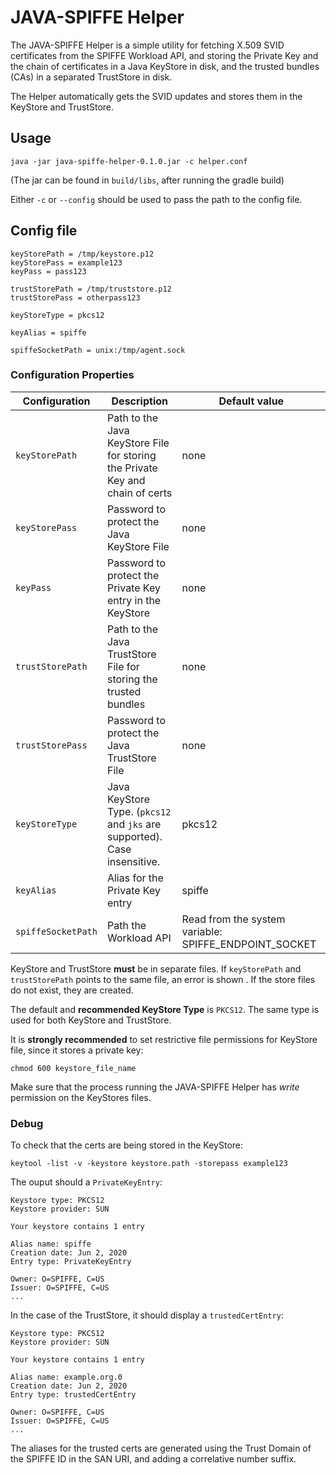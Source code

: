 # JAVA-SPIFFE Helper

The JAVA-SPIFFE Helper is a simple utility for fetching X.509 SVID certificates from the SPIFFE Workload API, 
and storing the Private Key and the chain of certificates in a Java KeyStore in disk, and the trusted bundles (CAs)
in a separated TrustStore in disk.

The Helper automatically gets the SVID updates and stores them in the KeyStore and TrustStore.

## Usage

`java -jar java-spiffe-helper-0.1.0.jar -c helper.conf`

(The jar can be found in `build/libs`, after running the gradle build)

Either `-c` or `--config` should be used to pass the path to the config file.

## Config file

```
keyStorePath = /tmp/keystore.p12
keyStorePass = example123
keyPass = pass123

trustStorePath = /tmp/truststore.p12
trustStorePass = otherpass123

keyStoreType = pkcs12

keyAlias = spiffe

spiffeSocketPath = unix:/tmp/agent.sock
```

### Configuration Properties

 |Configuration     | Description                                                                    | Default value |
 |------------------|--------------------------------------------------------------------------------| ------------- |
 |`keyStorePath`    | Path to the Java KeyStore File for storing the Private Key and chain of certs  |     none      |
 |`keyStorePass`    | Password to protect the Java KeyStore File                                     |     none      |
 |`keyPass`         | Password to protect the Private Key entry in the KeyStore                      |     none      |
 |`trustStorePath`  | Path to the Java TrustStore File for storing the trusted bundles               |     none      |
 |`trustStorePass`  | Password to protect the Java TrustStore File                                   |     none      |
 |`keyStoreType`    | Java KeyStore Type. (`pkcs12` and `jks` are supported). Case insensitive.      |     pkcs12    |
 |`keyAlias`        | Alias for the Private Key entry                                                |     spiffe    |
 |`spiffeSocketPath`| Path the Workload API                                                          |     Read from the system variable: SPIFFE_ENDPOINT_SOCKET  |
  
KeyStore and TrustStore **must** be in separate files. If `keyStorePath` and `trustStorePath` points to the same file, an error
is shown
. 
If the store files do not exist, they are created. 

The default and **recommended KeyStore Type** is `PKCS12`. The same type is used for both KeyStore and TrustStore.

It is **strongly recommended** to set restrictive file permissions for KeyStore file, since it stores a private key: 

`chmod 600 keystore_file_name`

Make sure that the process running the JAVA-SPIFFE Helper has _write_ permission on the KeyStores files. 

### Debug

To check that the certs are being stored in the KeyStore:

`keytool -list -v -keystore keystore.path -storepass example123`

The ouput should a `PrivateKeyEntry`:

```
Keystore type: PKCS12
Keystore provider: SUN

Your keystore contains 1 entry

Alias name: spiffe
Creation date: Jun 2, 2020
Entry type: PrivateKeyEntry

Owner: O=SPIFFE, C=US
Issuer: O=SPIFFE, C=US
...
```

In the case of the TrustStore, it should display a `trustedCertEntry`:

```
Keystore type: PKCS12
Keystore provider: SUN

Your keystore contains 1 entry

Alias name: example.org.0
Creation date: Jun 2, 2020
Entry type: trustedCertEntry

Owner: O=SPIFFE, C=US
Issuer: O=SPIFFE, C=US
...
```

The aliases for the trusted certs are generated using the Trust Domain of the SPIFFE ID in the SAN URI, and adding a 
correlative number suffix.